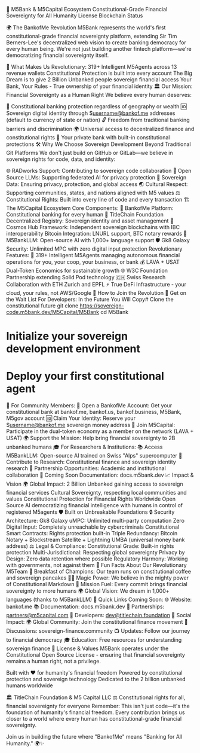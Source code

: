 🏦 M5Bank & M5Capital Ecosystem
Constitutional-Grade Financial Sovereignty for All Humanity
License Blockchain Status

🌍 The BankofMe Revolution
M5Bank represents the world's first constitutional-grade financial sovereignty platform, extending Sir Tim Berners-Lee's decentralized web vision to create banking democracy for every human being. We're not just building another fintech platform—we're democratizing financial sovereignty itself.

🚀 What Makes Us Revolutionary:
319+ Intelligent M5Agents across 13 revenue wallets
Constitutional Protection is built into every account
The Big Dream is to give 2 Billion Unbanked people sovereign financial access
Your Bank, Your Rules - True ownership of your financial identity
🏛️ Our Mission: Financial Sovereignty as a Human Right
We believe every human deserves:

🌟 Constitutional banking protection regardless of geography or wealth
🆔 Sovereign digital identity through $username@bankof.me addresses (default to currency of state or nation)
🔓 Freedom from traditional banking barriers and discrimination
🌍 Universal access to decentralized finance and constitutional rights
🏦 Your private bank with built-in constitutional protections 
🛠️ Why We Choose Sovereign Development
Beyond Traditional Git Platforms
We don't just build on GitHub or GitLab—we believe in sovereign rights for code, data, and identity:

🌐 RADworks Support: Contributing to sovereign code collaboration
🤖 Open Source LLMs: Supporting federated AI for privacy protection
🔐 Sovereign Data: Ensuring privacy, protection, and global access
🌏 Cultural Respect: Supporting communities, states, and nations aligned with M5 values
⚖️ Constitutional Rights: Built into every line of code and every transaction
🏗️ The M5Capital Ecosystem
Core Components:
🏦 BankofMe Platform: Constitutional banking for every human
🔗 TitleChain Foundation Decentralized Registry: Sovereign identity and asset management
🌊 Cosmos Hub Framework: Independent sovereign blockchains with IBC interoperability
   Bitcoin Integration: LNURL support, BTC notary rewards
🧠 M5BankLLM: Open-source AI with 1,000+ language support
🛡️ Gk8 Galaxy Security: Unlimited MPC with zero digital input protection
Revolutionary Features:
🎯 319+ Intelligent M5Agents managing autonomous financial operations for you, your coop, your business, or bank
💰 LAVA + USAT Dual-Token Economics for sustainable growth
🌐 W3C Foundation Partnership extending Solid Pod technology
🇨🇭 Swiss Research Collaboration with ETH Zurich and EPFL
⚡ True DeFi Infrastructure - your cloud, your rules, not AWS/Google
🤝 How to Join the Revolution
🌟 Get on the Wait List For Developers:
In the Future You Will Copy# Clone the constitutional future
git clone https://sovereign-code.m5bank.dev/M5Capital/M5Bank
cd M5Bank
# Initialize your sovereign development environment
# Deploy your first constitutional agent
👥 For Community Members:
🏦 Open a BankofMe Account: Get your constitutional bank at bankof.me, bankof.us, bankof.business, M5Bank, M5gov account
🆔 Claim Your Identity: Reserve your $username@bankof.me sovereign money address
💼 Join M5Capital: Participate in the dual-token economy as a member on the network (LAVA + USAT)
🌍 Support the Mission: Help bring financial sovereignty to 2B unbanked humans
🎓 For Researchers & Institutions:
📚 Access M5BankLLM: Open-source AI trained on Swiss "Alps" supercomputer
🔬 Contribute to Research: Constitutional finance and sovereign identity research
🤝 Partnership Opportunities: Academic and institutional collaboration
📖 Coming Soon Documentation: docs.m5bank.dev
📈 Impact & Vision
🌍 Global Impact:
2 Billion Unbanked gaining access to sovereign financial services
Cultural Sovereignty, respecting local communities and values
Constitutional Protection for Financial Rights Worldwide
Open Source AI democratizing financial intelligence with humans in control of registered M5agents
🛡️ Built on Unbreakable Foundations
🔒 Security Architecture:
Gk8 Galaxy uMPC: Unlimited multi-party computation
Zero Digital Input: Completely unreachable by cybercriminals
Constitutional Smart Contracts: Rights protection built-in
Triple Redundancy: Bitcoin Notary + Blockstream Satellite + Lightning UMBA (universal money bank address)
⚖️ Legal & Compliance:
Constitutional Grade: Built-in rights protection
Multi-Jurisdictional: Respecting global sovereignty
Privacy by Design: Zero data retention where possible
Regulatory Harmony: Working with governments, not against them
🌟 Fun Facts About Our Revolutionary M5Team
🍳 Breakfast of Champions: Our team runs on constitutional coffee and sovereign pancakes
🧙‍♂️ Magic Power: We believe in the mighty power of Constitutional Markdown
🎯 Mission Fuel: Every commit brings financial sovereignty to more humans
🌍 Global Vision: We dream in 1,000+ languages (thanks to M5BankLLM)
🔗 Quick Links Coming Soon:
🌐 Website: bankof.me
📚 Documentation: docs.m5bank.dev
🤝 Partnerships: partners@m5capital.com
🚀 Developers: dev@titlechain.foundation
🌟 Social Impact:
🌍 Global Community: Join the constitutional finance movement
💬 Discussions: sovereign-finance.community
📺 Updates: Follow our journey to financial democracy
🎓 Education: Free resources for understanding sovereign finance
📜 License & Values
M5Bank operates under the Constitutional Open Source License - ensuring that financial sovereignty remains a human right, not a privilege.

Built with ❤️ for humanity's financial freedom
Powered by constitutional protection and sovereign technology
Dedicated to the 2 billion unbanked humans worldwide

🏛️ TitleChain Foundation & M5 Capital LLC
⚖️ Constitutional rights for all, financial sovereignty for everyone
Remember: This isn't just code—it's the foundation of humanity's financial freedom. Every contribution brings us closer to a world where every human has constitutional-grade financial sovereignty.

Join us in building the future where "BankofMe" means "Banking for All Humanity." 🌍✨
